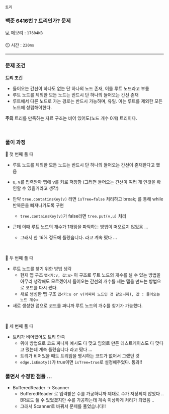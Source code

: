 `트리` 

<h3> 백준 6416번 ? 트리인가? 문제 </h3>

💻 메모리 : `17604KB`</br>

⏲️ 시간 : `220ms`

<hr>

<h3> 문제 조건 </h3>

**트리 조건**
- 들어오는 간선이 하나도 없는 단 하나의 노드 존재, 이를 루트 노드라고 부름
- 루트 노드를 제외한 모든 노드는 반드시 단 하나의 들어오는 간선 존재
- 루트에서 다른 노드로 가는 경로는 반드시 가능하며, 유일. 이는 루트를 제외한 모든 노드에 성립해야한다.

**주의** 트리를 만족하는 자료 구조는 비어 있어도(노드 개수 0개) 트리이다.

<br>

<h3> 풀이 과정 </h3>

 👀 첫 번째 풀 때
 - 루트 노드를 제외한 모든 노드는 반드시 단 하나의 들어오는 간선이 존재한다고 했음
  - u, v를 입력받아 맵에 v를 키로 저장함 (그러면 들어오는 간선이 여러 개 인것을 확인할 수 있을거라고 생각)
  - 만약 `tree.contatinsKey(v)` 라면 `isTree=false` 처리하고 break; 를 통해 while 반복문을 빠져나가도록 구현
    - `tree.containsKey(v)`가 false라면 `tree.put(v,u)` 처리
 
 - 근데 이때 루트 노드의 개수가 1개임을 파악하는 방법이 떠오르지 않았음 ... 
   - 그래서 한 16% 정도에 틀렸습니다. 라고 계속 떴다 ...
 
 <br>
 
 
 👀 두 번째 풀 때
 - 루트 노드를 찾기 위한 방법 생각
   - 현재 맵 구조 `맵<키:v, 값:u>` 이 구조로 루트 노드의 개수를 셀 수 있는 방법을 아무리 생각해도 모르겠어서 들어오는 간선의 개수를 세는 맵을 만드는 방법으로 코드를 다시 짰다.
   - 새로 생성한 맵 구조 `맵<키:u or v(어짜피 노드인 것 같으니까), 값 : 들어오는 노드 개수>` 
 - 새로 생성한 맵으로 코드를 짜니까 루트 노드의 개수를 찾기가 가능했다.
  
 <br>
 
  👀 세 번째 풀 때
  - 트리가 비어있어도 트리 만족
    - 위에 방법으로 코드 짜니까 예시도 다 맞고 임의로 만든 테스트케이스도 다 맞다고 떴는데 계속 틀렸습니다 라고 떴다 ...
    - 트리가 비어있을 때도 트리임을 명시하는 코드가 없어서 그랬던 것
    -  `edge.isEmpty()`가 true이면 `isTree=true`로 설정해주었다. 통과!!
  
  
  <h3> 풀면서 수정한 점들 ... </h3>
  
  - BufferedReader -> Scanner
    - BufferedReader 로 입력받은 수를 가공하니까 제대로 수가 저장되지 않았다 .. BR로도 풀 수 있었겠지만 수를 가공하는데 계속 이상하게 처리가 되었음 .. 
    - 그래서 Scanner로 바꿔서 문제를 풀었습니다!!
  
